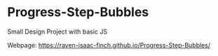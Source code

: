 # Progress-Step-Bubbles
Small Design Project with basic JS

Webpage: https://raven-isaac-finch.github.io/Progress-Step-Bubbles/
